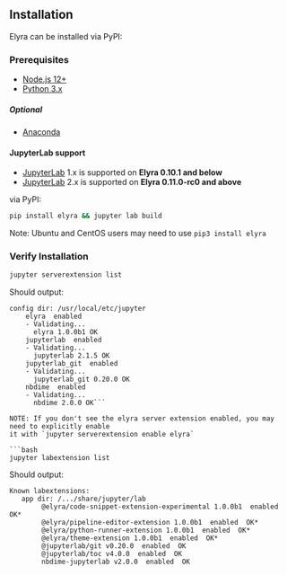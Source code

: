 <!--
{% comment %}
Copyright 2018-2020 IBM Corporation

Licensed under the Apache License, Version 2.0 (the "License");
you may not use this file except in compliance with the License.
You may obtain a copy of the License at

http://www.apache.org/licenses/LICENSE-2.0

Unless required by applicable law or agreed to in writing, software
distributed under the License is distributed on an "AS IS" BASIS,
WITHOUT WARRANTIES OR CONDITIONS OF ANY KIND, either express or implied.
See the License for the specific language governing permissions and
limitations under the License.
{% endcomment %}
-->
## Installation
Elyra can be installed via PyPI:

### Prerequisites
* [Node.js 12+](https://nodejs.org/en/)
* [Python 3.x](https://www.python.org/downloads/)

##### Optional
* [Anaconda](https://www.anaconda.com/distribution/) 

#### JupyterLab support

* [JupyterLab](https://github.com/jupyterlab/jupyterlab) 1.x is supported on **Elyra 0.10.1 and below**
* [JupyterLab](https://github.com/jupyterlab/jupyterlab) 2.x is supported on **Elyra 0.11.0-rc0 and above**

via PyPI:
```bash
pip install elyra && jupyter lab build
```
Note: Ubuntu and CentOS users may need to use `pip3 install elyra` 

### Verify Installation 
```bash
jupyter serverextension list
```
Should output:
```
config dir: /usr/local/etc/jupyter
    elyra  enabled
    - Validating...
      elyra 1.0.0b1 OK
    jupyterlab  enabled
    - Validating...
      jupyterlab 2.1.5 OK
    jupyterlab_git  enabled
    - Validating...
      jupyterlab_git 0.20.0 OK
    nbdime  enabled
    - Validating...
      nbdime 2.0.0 OK```

NOTE: If you don't see the elyra server extension enabled, you may need to explicitly enable
it with `jupyter serverextension enable elyra`

```bash
jupyter labextension list
```
Should output:
```
Known labextensions:
   app dir: /.../share/jupyter/lab
        @elyra/code-snippet-extension-experimental 1.0.0b1  enabled  OK*
        @elyra/pipeline-editor-extension 1.0.0b1  enabled  OK*
        @elyra/python-runner-extension 1.0.0b1  enabled  OK*
        @elyra/theme-extension 1.0.0b1  enabled  OK*
        @jupyterlab/git v0.20.0  enabled  OK
        @jupyterlab/toc v4.0.0  enabled  OK
        nbdime-jupyterlab v2.0.0  enabled  OK
```
